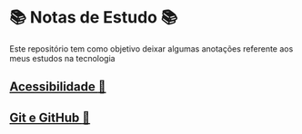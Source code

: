 # :books: Notas de Estudo :books:

Este repositório tem como objetivo deixar algumas anotações referente aos meus estudos na tecnologia

## [Acessibilidade :gem:](/Acessiblidade.md)

## [Git e GitHub :gem:](/Git-and-Github.md)
